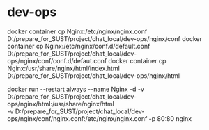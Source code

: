 # dev-ops

docker container cp Nginx:/etc/nginx/nginx.conf D:/prepare_for_SUST/project/chat_local/dev-ops/nginx/conf
docker container cp Nginx:/etc/nginx/conf.d/default.conf D:/prepare_for_SUST/project/chat_local/dev-ops/nginx/conf/conf.d/defaut.conf
docker container cp Nginx:/usr/share/nginx/html/index.html D:/prepare_for_SUST/project/chat_local/dev-ops/nginx/html


docker run --restart always --name Nginx -d -v \
D:/prepare_for_SUST/project/chat_local/dev-ops/nginx/html:/usr/share/nginx/html \
-v D:/prepare_for_SUST/project/chat_local/dev-ops/nginx/conf/nginx.conf:/etc/nginx/nginx.conf -p 80:80 nginx